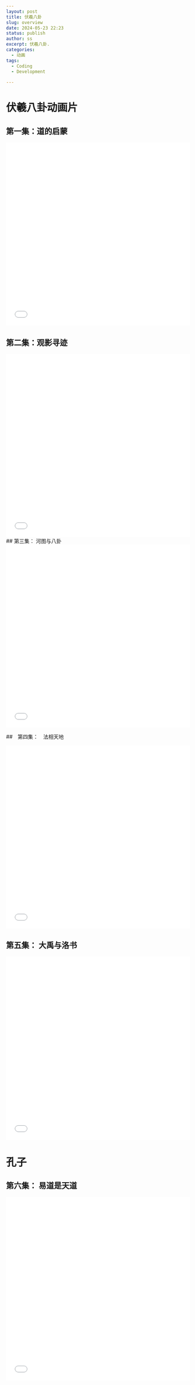 ```yaml
---
layout: post
title: 伏羲八卦
slug: overview
date: 2024-05-23 22:23
status: publish
author: ss
excerpt: 伏羲八卦.
categories: 
  - 动画
tags: 
  - Coding
  - Development
  
---
```



# 伏羲八卦动画片

## 第一集：道的启蒙

<iframe src="//player.bilibili.com/player.html?isOutside=true&aid=293597408&bvid=BV19f4y177qy&cid=423379564&p=1&autoplay=0" allowfullscreen="allowfullscreen" width="100%" height="500" scrolling="no" frameborder="0" danmaku=0 sandbox="allow-top-navigation allow-same-origin allow-forms allow-scripts"></iframe>

## 第二集：观影寻迹
<iframe src="//player.bilibili.com/player.html?isOutside=true&aid=293597408&bvid=BV19f4y177qy&cid=423432460&p=2&autoplay=0" allowfullscreen="allowfullscreen" width="100%" height="500" scrolling="no" frameborder="0" danmaku=0 sandbox="allow-top-navigation allow-same-origin allow-forms allow-scripts"></iframe>
## 第三集： 河图与八卦
<iframe src="//player.bilibili.com/player.html?isOutside=true&aid=293597408&bvid=BV19f4y177qy&cid=423422664&p=3&autoplay=0" allowfullscreen="allowfullscreen" width="100%" height="500" scrolling="no" frameborder="0" danmaku=0 sandbox="allow-top-navigation allow-same-origin allow-forms allow-scripts"></iframe>

##　第四集：　法相天地
<iframe src="//player.bilibili.com/player.html?isOutside=true&aid=293597408&bvid=BV19f4y177qy&cid=424345166&p=4&autoplay=0" allowfullscreen="allowfullscreen" width="100%" height="500" scrolling="no" frameborder="0" danmaku=0 sandbox="allow-top-navigation allow-same-origin allow-forms allow-scripts"></iframe>

## 第五集： 大禹与洛书
<iframe src="//player.bilibili.com/player.html?isOutside=true&aid=293597408&bvid=BV19f4y177qy&cid=424345569&p=5&autoplay=0" allowfullscreen="allowfullscreen" width="100%" height="500" scrolling="no" frameborder="0" danmaku=0 sandbox="allow-top-navigation allow-same-origin allow-forms allow-scripts"></iframe>


# 孔子
## 第六集： 易道是天道
<iframe src="//player.bilibili.com/player.html?isOutside=true&aid=293597408&bvid=BV19f4y177qy&cid=424345548&p=6&autoplay=0" allowfullscreen="allowfullscreen" width="100%" height="500" scrolling="no" frameborder="0" danmaku=0 sandbox="allow-top-navigation allow-same-origin allow-forms allow-scripts">

##　第七集：　规律的智慧
<iframe src="//player.bilibili.com/player.html?isOutside=true&aid=293597408&bvid=BV19f4y177qy&cid=424345595&p=7&autoplay=0" allowfullscreen="allowfullscreen" width="100%" height="500" scrolling="no" frameborder="0" danmaku=0 sandbox="allow-top-navigation allow-same-origin allow-forms allow-scripts">
